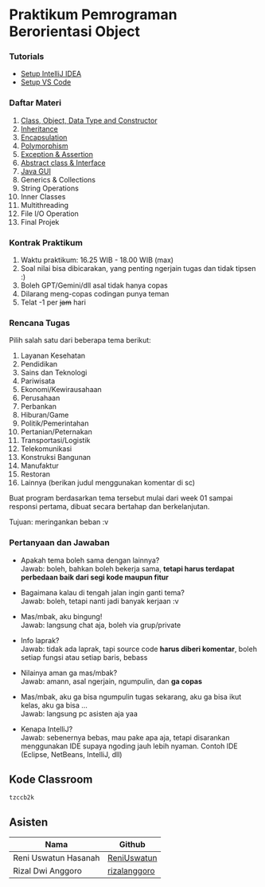 # Praktikum Pemrograman Berorientasi Object

### Tutorials

- [Setup IntelliJ IDEA](tutorials/setup-intellij.md)
- [Setup VS Code](tutorials/setup-vscode.md)

### Daftar Materi

1. [Class, Object, Data Type and Constructor](https://github.com/Monashr/PBO-2024-main/blob/master/W01_Class/Materi.md)
2. [Inheritance](https://github.com/Monashr/PBO-2024-main/blob/master/W02_Inheritance/Materi.md)
3. [Encapsulation](https://github.com/Monashr/PBO-2024-main/blob/master/W03_Enkapsulasi/Materi.md)
4. [Polymorphism](https://github.com/Monashr/PBO-2024-main/blob/master/W04_Polymorphism/Materi.md)
5. [Exception & Assertion](https://github.com/Monashr/PBO-2024-main/blob/master/W05_Exception-and-Assertion/Materi.md)
6. [Abstract class & Interface](https://github.com/Monashr/PBO-2024-main/blob/master/W06_Abstract_Interface/Materi.md)
7. [Java GUI](https://github.com/Monashr/PBO-2024-main/blob/master/W07_GUI-Programming/Materi.md)
8. Generics & Collections
9. String Operations
10. Inner Classes
11. Multithreading
12. File I/O Operation
13. Final Projek

### Kontrak Praktikum

1. Waktu praktikum: 16.25 WIB - 18.00 WIB (max)
2. Soal nilai bisa dibicarakan, yang penting ngerjain tugas dan tidak tipsen :)
3. Boleh GPT/Gemini/dll asal tidak hanya copas
4. Dilarang meng-copas codingan punya teman
5. Telat -1 per ~~jam~~ hari

### Rencana Tugas

Pilih salah satu dari beberapa tema berikut:

1. Layanan Kesehatan
2. Pendidikan
3. Sains dan Teknologi
4. Pariwisata
5. Ekonomi/Kewirausahaan
6. Perusahaan
7. Perbankan
8. Hiburan/Game
9. Politik/Pemerintahan
10. Pertanian/Peternakan
11. Transportasi/Logistik
12. Telekomunikasi
13. Konstruksi Bangunan
14. Manufaktur
15. Restoran
16. Lainnya (berikan judul menggunakan komentar di sc)

Buat program berdasarkan tema tersebut mulai dari week 01 sampai responsi pertama, dibuat secara bertahap dan berkelanjutan.

Tujuan: meringankan beban :v

### Pertanyaan dan Jawaban

- Apakah tema boleh sama dengan lainnya? <br>
  Jawab: boleh, bahkan boleh bekerja sama, **tetapi harus terdapat perbedaan baik dari segi kode maupun fitur**

- Bagaimana kalau di tengah jalan ingin ganti tema? <br>
  Jawab: boleh, tetapi nanti jadi banyak kerjaan :v

- Mas/mbak, aku bingung! <br>
  Jawab: langsung chat aja, boleh via grup/private

- Info laprak? <br>
  Jawab: tidak ada laprak, tapi source code **harus diberi komentar**, boleh setiap fungsi atau setiap baris, bebass

- Nilainya aman ga mas/mbak? <br>
  Jawab: amann, asal ngerjain, ngumpulin, dan **ga copas**

- Mas/mbak, aku ga bisa ngumpulin tugas sekarang, aku ga bisa ikut kelas, aku ga bisa ... <br>
  Jawab: langsung pc asisten aja yaa

- Kenapa IntelliJ? <br>
  Jawab: sebenernya bebas, mau pake apa aja, tetapi disarankan menggunakan IDE supaya ngoding jauh lebih nyaman. Contoh IDE (Eclipse, NetBeans, IntelliJ, dll)

## Kode Classroom

`tzccb2k`

## Asisten

| Nama                 | Github                                          |
| -------------------- | ----------------------------------------------- |
| Reni Uswatun Hasanah | [ReniUswatun](https://github.com/ReniUswatun)   |
| Rizal Dwi Anggoro    | [rizalanggoro](https://github.com/rizalanggoro) |
